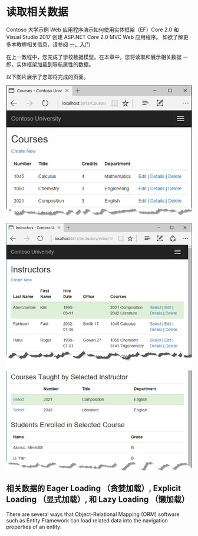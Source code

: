 # 读取相关数据

Contoso 大学示例 Web 应用程序演示如何使用实体框架（EF）Core 2.0 和 Visual Studio 2017 创建 ASP.NET Core 2.0 MVC Web 应用程序。 如欲了解更多本教程相关信息，请参阅 [一、入门](./chapters/start.md)

在上一教程中，您完成了学校数据模型。在本章中，您将读取和展示相关数据 -- 即，实体框架加载到导航属性的数据。

以下图片展示了您即将完成的页面。

![courses-index.png](./Images/courses-index.png)

![instructors-index.png](./Images/instructors-index.png)

## 相关数据的 Eager Loading （贪婪加载）, Explicit Loading （显式加载）, 和 Lazy Loading （懒加载）

There are several ways that Object-Relational Mapping (ORM) software such as Entity Framework can load related data into the navigation properties of an entity:

